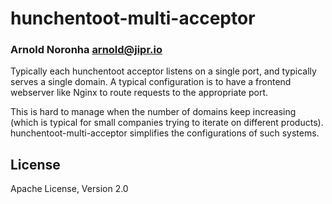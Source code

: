 # hunchentoot-multi-acceptor
### Arnold Noronha <arnold@jipr.io>

Typically each hunchentoot acceptor listens on a single port, and
typically serves a single domain. A typical configuration is to have a
frontend webserver like Nginx to route requests to the appropriate
port.

This is hard to manage when the number of domains keep increasing
(which is typical for small companies trying to iterate on different
products). hunchentoot-multi-acceptor simplifies the configurations of
such systems.

## License

Apache License, Version 2.0
